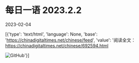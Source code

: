 # 每日一语 2023.2.2

2023-02-04

[{'type': 'text/html', 'language': None, 'base': 'https://chinadigitaltimes.net/chinese/feed', 'value': '阅读全文：https://chinadigitaltimes.net/chinese/692594.html

![GitHub](https://chinadigitaltimes.net/chinese/files/2023/02/2.2.jpg)'}]